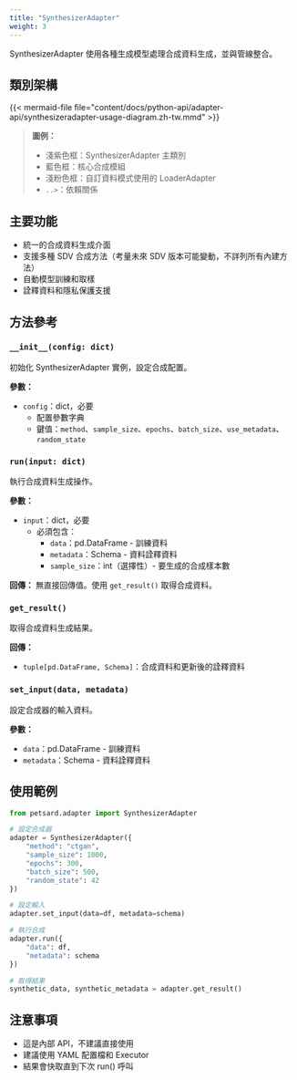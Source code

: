 ```yaml
---
title: "SynthesizerAdapter"
weight: 3
---
```


SynthesizerAdapter 使用各種生成模型處理合成資料生成，並與管線整合。

## 類別架構

{{< mermaid-file file="content/docs/python-api/adapter-api/synthesizeradapter-usage-diagram.zh-tw.mmd" >}}

> **圖例：**
> - 淺紫色框：SynthesizerAdapter 主類別
> - 藍色框：核心合成模組
> - 淺粉色框：自訂資料模式使用的 LoaderAdapter
> - `..>`：依賴關係

## 主要功能

- 統一的合成資料生成介面
- 支援多種 SDV 合成方法（考量未來 SDV 版本可能變動，不詳列所有內建方法）
- 自動模型訓練和取樣
- 詮釋資料和隱私保護支援

## 方法參考

### `__init__(config: dict)`

初始化 SynthesizerAdapter 實例，設定合成配置。

**參數：**
- `config`：dict，必要
  - 配置參數字典
  - 鍵值：`method`、`sample_size`、`epochs`、`batch_size`、`use_metadata`、`random_state`

### `run(input: dict)`

執行合成資料生成操作。

**參數：**
- `input`：dict，必要
  - 必須包含：
    - `data`：pd.DataFrame - 訓練資料
    - `metadata`：Schema - 資料詮釋資料
    - `sample_size`：int（選擇性）- 要生成的合成樣本數

**回傳：**
無直接回傳值。使用 `get_result()` 取得合成資料。

### `get_result()`

取得合成資料生成結果。

**回傳：**
- `tuple[pd.DataFrame, Schema]`：合成資料和更新後的詮釋資料

### `set_input(data, metadata)`

設定合成器的輸入資料。

**參數：**
- `data`：pd.DataFrame - 訓練資料
- `metadata`：Schema - 資料詮釋資料

## 使用範例

```python
from petsard.adapter import SynthesizerAdapter

# 設定合成器
adapter = SynthesizerAdapter({
    "method": "ctgan",
    "sample_size": 1000,
    "epochs": 300,
    "batch_size": 500,
    "random_state": 42
})

# 設定輸入
adapter.set_input(data=df, metadata=schema)

# 執行合成
adapter.run({
    "data": df,
    "metadata": schema
})

# 取得結果
synthetic_data, synthetic_metadata = adapter.get_result()
```

## 注意事項

- 這是內部 API，不建議直接使用
- 建議使用 YAML 配置檔和 Executor
- 結果會快取直到下次 run() 呼叫